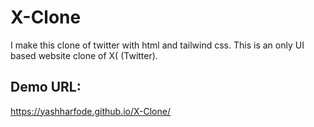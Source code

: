 # X-Clone
I make this clone of twitter with html and tailwind css. This is an only UI based website clone of X( (Twitter).

## Demo URL: 
https://yashharfode.github.io/X-Clone/
